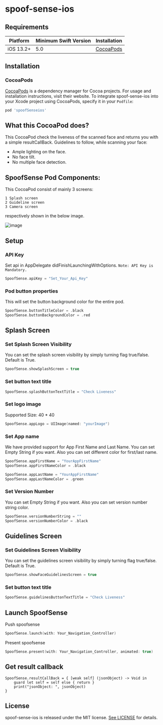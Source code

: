 # spoof-sense-ios

## Requirements

| Platform | Minimum Swift Version | Installation
| --- | --- | --- |
| iOS 13.2+ | 5.0 | [CocoaPods](#cocoapods)

## Installation

### CocoaPods

[CocoaPods](https://cocoapods.org) is a dependency manager for Cocoa projects. For usage and installation instructions, visit their website. To integrate spoof-sense-ios into your Xcode project using CocoaPods, specify it in your `Podfile`:

```ruby
pod 'spoofSenseios'
```

## What this CocoaPod does?
This CocoaPod check the liveness of the scanned face and returns you with a simple resultCallBack.
Guidelines to follow, while scanning your face: 
 - Ample lighting on the face.
 - No face tilt.
 - No multiple face detection.


## SpoofSense Pod Components:
This CocoaPod consist of mainly 3 screens:

```
1 Splash screen
2 Guideline screen
3 Camera screen
```
respectively shown in the below image.

![image](https://user-images.githubusercontent.com/104752632/218302185-0fc9f765-41df-4e6f-853b-34b6f2d0e5c8.jpg)

## Setup

### API Key
Set api in AppDelegate didFinishLaunchingWithOptions. `Note: API Key is Mandatory.`

```swift
SpoofSense.apiKey = "Set_Your_Api_Key"
```

### Pod button properties
This will set the button background color for the entire pod. 

```swift
SpoofSense.buttonTitleColor = .black
SpoofSense.buttonBackgroundColor = .red
```

## Splash Screen

### Set Splash Screen Visibility
You can set the splash screen visibility by simply turning flag true/false. Default is True.

```swift
SpoofSense.showSplashScreen = true
```

### Set button text title
```swift
SpoofSense.splashButtonTextTitle = "Check Liveness"
```

### Set logo image
Supported Size: 40 * 40

```swift
SpoofSense.appLogo = UIImage(named: "yourImage")
```

### Set App name
We have provided support for App First Name and Last Name. You can set Empty String if you want. Also you can set different color for first/last name. 

```swift
SpoofSense.appFirstName = "YourAppFirstName"
SpoofSense.appFirstNameColor = .black
```

```swift
SpoofSense.appLastName = "YourAppFirstName"
SpoofSense.appLastNameColor = .green
```

### Set Version Number
You can set Empty String if you want. Also you can set version number string color. 

```swift
SpoofSense.versionNumberString = ""
SpoofSense.versionNumberColor = .black
```

## Guidelines Screen

### Set Guidelines Screen Visibility
You can set the guidelines screen visibility by simply turning flag true/false. Default is True.

```swift
SpoofSense.showFaceGuidelinesScreen = true
```

### Set button text title
```swift
SpoofSense.guidelinesButtonTextTitle = "Check Liveness"
```

## Launch SpoofSense

Push spoofsense
```swift
SpoofSense.launch(with: Your_Navigation_Controller)
```

Present spoofsense
```swift
SpoofSense.present(with: Your_Navigation_Controller, animated: true)
```


## Get result callback

```
SpoofSense.resultCallBack = { [weak self] (jsonObject) -> Void in
    guard let self = self else { return }
    print("jsonObject: ", jsonObject)
}
```

## License

spoof-sense-ios is released under the MIT license. [See LICENSE](http://www.opensource.org/licenses/MIT) for details.
